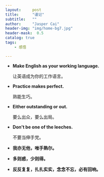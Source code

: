 ```yaml
---
layout:     post
title:      "谨记"
subtitle:   ""
author:     "Jasper Cai"
header-img: "img/home-bg7.jpg"
header-mask:  0.5
catalog: true
tags:
    - 感悟

---
```


- **Make English as your working language.** 

  让英语成为你的工作语言。

  

- **Practice makes perfect.** 

  熟能生巧。

  

- **Either outstanding or out.**

  要么出众，要么出局。

  

- **Don't be one of the leeches.** 

  不要当伸手党。

  

- **我亦无他，唯手熟尔。**

  

- **多则惑，少则得。**

  

- **反反复复，扎扎实实，念念不忘，必有回响。**